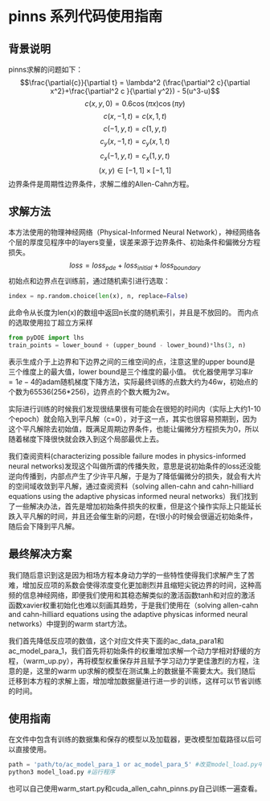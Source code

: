 # pinns 系列代码使用指南
## 背景说明
pinns求解的问题如下：
$$\frac{\partial{c}}{\partial t} = \lambda^2 (\frac{\partial^2 c}{\partial x^2}+\frac{\partial^2 c }{\partial y^2}) - 5(u^3-u)$$
$$ c(x,y,0) = 0.6\cos(\pi x)\cos(\pi y)$$
$$ c(x,-1, t) = c(x, 1, t)$$
$$ c(-1, y, t) = c(1, y,t)$$
$$ c_y(x, -1, t) = c_y(x, 1,t)$$
$$ c_x(-1, y, t) = c_x(1, y, t)$$
$$ (x,y) \in [-1,1]\times[-1,1]$$
边界条件是周期性边界条件，求解二维的Allen-Cahn方程。
## 求解方法
本方法使用的物理神经网络（Physical-Informed Neural Network），神经网络各个层的厚度见程序中的layers变量，误差来源于边界条件、初始条件和偏微分方程损失。
$$ loss = loss_{pde} + loss_{initial} + loss_{boundary}$$
初始点和边界点在训练前，通过随机索引进行选取：
```python
index = np.random.choice(len(x), n, replace=False)
```
此命令从长度为len(x)的数组中返回n长度的随机索引，并且是不放回的。
而内点的选取使用拉丁超立方采样
```python
from pyDOE import lhs
train_points = lower_bound + (upper_bound - lower_bound)*lhs(3, n)
```
表示生成介于上边界和下边界之间的三维空间的点，注意这里的upper bound是三个维度上的最大值，lower bound是三个维度的最小值。
优化器使用学习率$lr = 1e-4$的adam随机梯度下降方法，实际最终训练的点数大约为46w，初始点的个数为65536(256*256)，边界点的个数大概为2w。

实际进行训练的时候我们发现很结果很有可能会在很短的时间内（实际上大约1-10个epoch）就会陷入到平凡解（c=0），对于这一点，其实也很容易预期到，因为这个平凡解除去初始值，既满足周期边界条件，也能让偏微分方程损失为0，所以随着梯度下降很快就会跌入到这个局部最优上去。

我们查阅资料(characterizing possible failure modes in physics-informed neural networks)发现这个叫做所谓的传播失败，意思是说初始条件的loss还没能逆向传播到，内部点产生了少许平凡解，于是为了降低偏微分的损失，就会有大片的空间域收敛到平凡解，通过查阅资料（solving allen-cahn and cahn-hilliard equations using the adaptive physicas informed neural networks）我们找到了一些解决办法，首先是增加初始条件损失的权重，但是这个操作实际上只能延长跌入平凡解的时间，并且还会催生新的问题，在t很小的时候会很逼近初始条件，随后会下降到平凡解。 
## 最终解决方案
我们随后意识到这是因为相场方程本身动力学的一些特性使得我们求解产生了苦难，增加反应项的系数会使得浓度变化更加剧烈并且缩短尖锐边界的时间，这种高频的信息神经网络，即便我们使用和其稳态解类似的激活函数tanh和对应的激活函数xavier权重初始化也难以刻画其趋势，于是我们使用在（solving allen-cahn and cahn-hilliard equations using the adaptive physicas informed neural networks）中提到的warm start方法。

我们首先降低反应项的数值，这个对应文件夹下面的ac_data_para1和ac_model_para_1，我们首先将初始条件的权重增加求解一个动力学相对舒缓的方程，（warm_up.py），再将模型权重保存并且赋予学习动力学更佳激烈的方程，注意的是，这里的warm up求解的模型在测试集上的数据量不需要太大。我们随后迁移到本方程的求解上面，增加增加数据量进行进一步的训练，这样可以节省训练的时间。
## 使用指南
在文件中包含有训练的数据集和保存的模型以及加载器，更改模型加载路径以后可以直接使用。
```python
path = 'path/to/ac_model_para_1 or ac_model_para_5' #改变model_load.py中加载模型的路径
python3 model_load.py #运行程序
```
也可以自己使用warm_start.py和cuda_allen_cahn_pinns.py自己训练一遍查看。

